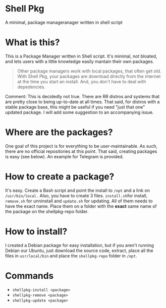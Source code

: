 # Shell Pkg
A minimal, package manageranager written in shell script

# What is this?
This is a Package Manager written in Shell script. It's minimal, not bloated, and lets users with a little knowledge easily mantain their own packages.

> Other package managers work with local packages, that often get old. With Shell Pkg, your packages are download directly from the internet at the time you start an install. And, you don't have to deal with depedencies.

Comment: This is decidedly not true. There are RR distros and systems that are pretty close to being up-to-date at all times. That said, for distros with a stable package base, this might be useful if you need "just that one" updated package. I will add some suggestion to an accompanying issue.

# Where are the packages?
One goal of this project is for everything to be user-maintainable. As such, there are no official repositories at this point. That said, creating packages is easy (see below). An example for Telegram is provided.

# How to create a package?
It's easy. Create a Bash script and point the install to `/opt` and a link on `/usr/bin/local.`
Also, you have to create 3 files. `install.sh`for install, `remove.sh` for unninstall and `update.sh` for updating. All of them needs
to have the exact name. Place them on a folder with the **exact** same name of the package on the shellpkg-repo folder.

# How to install?
I created a Debian package for easy installation, but if you aren't running Debian our Ubuntu, just download the source code, extract, place all the files in `usr/local/bin` and place the `shellpkg-repo` folder in `/opt`.

# Commands

- `shellpkg-install <package>`
- `shellpkg-remove <package>`
- `shellpkg-update <package>`

